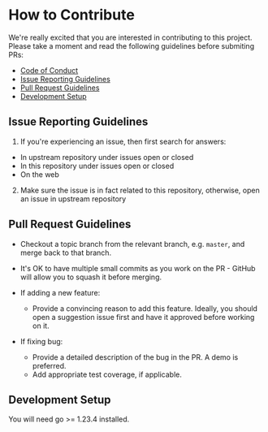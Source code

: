 # How to Contribute

We're really excited that you are interested in contributing to this project. Please take a moment and read the following guidelines before submiting PRs:

- [Code of Conduct](https://github.com/chickencoding123/wireguard-go-nanovms/blob/master/.github/CODE_OF_CONDUCT.md)
- [Issue Reporting Guidelines](#issue-reporting-guidelines)
- [Pull Request Guidelines](#pull-request-guidelines)
- [Development Setup](#development-setup)

## Issue Reporting Guidelines

1. If you're experiencing an issue, then first search for answers:
  - In upstream repository under issues open or closed
  - In this repository under issues open or closed
  - On the web
2. Make sure the issue is in fact related to this repository, otherwise, open an issue in upstream repository

## Pull Request Guidelines

- Checkout a topic branch from the relevant branch, e.g. `master`, and merge back to that branch.

- It's OK to have multiple small commits as you work on the PR - GitHub will allow you to squash it before merging.

- If adding a new feature:
  - Provide a convincing reason to add this feature. Ideally, you should open a suggestion issue first and have it approved before working on it.

- If fixing bug:
  - Provide a detailed description of the bug in the PR. A demo is preferred.
  - Add appropriate test coverage, if applicable.

## Development Setup

You will need go >= 1.23.4 installed.

